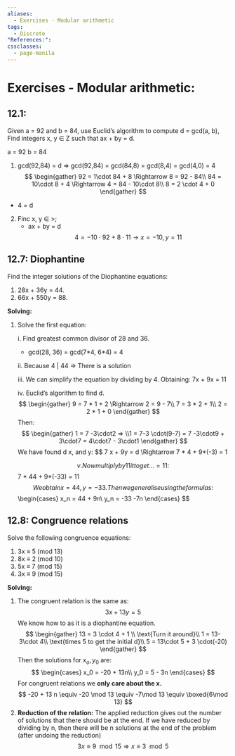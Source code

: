 ```yaml
---
aliases:
  - Exercises - Modular arithmetic
tags:
  - Discrete
"References:": 
cssclasses:
  - page-manila
---
```

# Exercises - Modular arithmetic: 
## 12.1: 
Given a = 92 and b = 84, use Euclid’s algorithm to compute d = gcd(a, b), Find integers x, y ∈ Z such that ax + by = d.

a = 92
b = 84
1. gcd(92,84) = d => gcd(92,84) = gcd(84,8) = gcd(8,4) = gcd(4,0) = 4
	$$
	\begin{gather}
	92 = 1\cdot 84 + 8 \Rightarrow 8 = 92 - 84\\
	84 = 10\cdot 8 + 4 \Rightarrow 4 = 84 - 10\cdot 8\\
	8 = 2 \cdot 4 + 0
	\end{gather}
	$$
+ 4 = d
2. Finc x, y $\in$ >; 
	+ ax + by = d
	$$
	4 = -10 \cdot 92 + 8 \cdot 11 \rightarrow x = -10, y = 11
	$$

## 12.7: Diophantine
Find the integer solutions of the Diophantine equations: 
1. 28x + 36y = 44. 
2. 66x + 550y = 88.

**Solving:**
1. Solve the first equation:

	i. Find greatest common divisor of 28 and 36. 
	+ gcd(28, 36) = gcd(7\*4, 6\*4) = 4

	ii. Because 4 | 44 => There is a solution
	
	iii. We can simplify the equation by dividing by 4. Obtaining: 7x + 9x = 11
	
	iv. Euclid’s algorithm to find d.
	$$
		\begin{gather}
		9 = 7 * 1 + 2 \Rightarrow 2 = 9 - 7\\
		7 = 3 * 2 + 1\\
		2 = 2 * 1 + 0
		\end{gather}
	$$
		Then: 
		$$
		\begin{gather}
		1 = 7 -3\cdot2 => \\1 = 7-3 \cdot(9-7) = 7 -3\cdot9 + 3\cdot7 = 4\cdot7 - 3\cdot1
		\end{gather}
		$$
   We have found d x, and y: 
	$$
	7 x + 9y = d \Rightarrow 7 * 4 + 9*(-3) = 1
	
	$$
	v. Now multiply by 11 it to get …= 11: 
	$$
		7 * 44 + 9*(-33) = 11
	$$
	We obtain x = 44, y = -33. Then we generalise using the formulas: 
	$$
		\begin{cases}
		x_n = 44 + 9n\\
		y_n = -33 -7n
		\end{cases}
	$$

## 12.8: Congruence relations
Solve the following congruence equations:
1. 3x ≡ 5 (mod 13)
2. 8x ≡ 2 (mod 10)
3. 5x ≡ 7 (mod 15)
4. 3x ≡ 9 (mod 15)

**Solving:**
1. The congruent relation is the same as: 
	$$
	3x + 13y = 5
	$$
	We know how to as it is a diophantine equation.
	$$
	\begin{gather}
		13 = 3 \cdot 4 + 1 \\
		\text{Turn it around}\\
		1 = 13-3\cdot 4\\ 
		\text{times 5 to get the initial d}\\
		5 = 13\cdot 5 + 3 \cdot(-20)
	\end{gather}
	$$
	Then the solutions for $x_o, y_0$ are: 
	$$
		\begin{cases}
		x_0 = -20 + 13n\\
		y_0 = 5 - 3n
		\end{cases}
	$$
	For congruent relations we **only care about the x.**
	$$
		-20 + 13 n \equiv -20 \mod 13 \equiv -7\mod 13 \equiv \boxed{6\mod 13}
	$$
4. **Reduction of the relation:**
	The applied reduction gives out the number of solutions that there should be at the end. If we have reduced by dividing by n, then there will be n solutions at the end of the problem (after undoing the reduction)
	$$
	3x \equiv 9\mod 15 \Rightarrow x \equiv 3 \mod 5
	$$